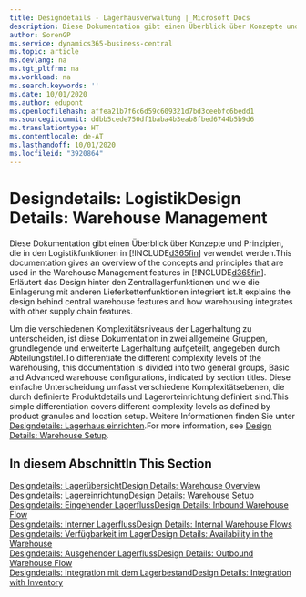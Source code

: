 ```yaml
---
title: Designdetails - Lagerhausverwaltung | Microsoft Docs
description: Diese Dokumentation gibt einen Überblick über Konzepte und Prinzipien, die in den Logistikfunktionen in  Business Central.
author: SorenGP
ms.service: dynamics365-business-central
ms.topic: article
ms.devlang: na
ms.tgt_pltfrm: na
ms.workload: na
ms.search.keywords: ''
ms.date: 10/01/2020
ms.author: edupont
ms.openlocfilehash: affea21b7f6c6d59c609321d7bd3ceebfc6bedd1
ms.sourcegitcommit: ddbb5cede750df1baba4b3eab8fbed6744b5b9d6
ms.translationtype: HT
ms.contentlocale: de-AT
ms.lasthandoff: 10/01/2020
ms.locfileid: "3920864"
---
```

# <a name="design-details-warehouse-management"></a><span data-ttu-id="7dbf0-103">Designdetails: Logistik</span><span class="sxs-lookup"><span data-stu-id="7dbf0-103">Design Details: Warehouse Management</span></span>
<span data-ttu-id="7dbf0-104">Diese Dokumentation gibt einen Überblick über Konzepte und Prinzipien, die in den Logistikfunktionen in [!INCLUDE[d365fin](includes/d365fin_md.md)] verwendet werden.</span><span class="sxs-lookup"><span data-stu-id="7dbf0-104">This documentation gives an overview of the concepts and principles that are used in the Warehouse Management features in [!INCLUDE[d365fin](includes/d365fin_md.md)].</span></span> <span data-ttu-id="7dbf0-105">Erläutert das Design hinter den Zentrallagerfunktionen und wie die Einlagerung mit anderen Lieferkettenfunktionen integriert ist.</span><span class="sxs-lookup"><span data-stu-id="7dbf0-105">It explains the design behind central warehouse features and how warehousing integrates with other supply chain features.</span></span>  

<span data-ttu-id="7dbf0-106">Um die verschiedenen Komplexitätsniveaus der Lagerhaltung zu unterscheiden, ist diese Dokumentation in zwei allgemeine Gruppen, grundlegende und erweiterte Lagerhaltung aufgeteilt, angegeben durch Abteilungstitel.</span><span class="sxs-lookup"><span data-stu-id="7dbf0-106">To differentiate the different complexity levels of the warehousing, this documentation is divided into two general groups, Basic and Advanced warehouse configurations, indicated by section titles.</span></span> <span data-ttu-id="7dbf0-107">Diese einfache Unterscheidung umfasst verschiedene Komplexitätsebenen, die durch definierte Produktdetails und Lagerorteinrichtung definiert sind.</span><span class="sxs-lookup"><span data-stu-id="7dbf0-107">This simple differentiation covers different complexity levels as defined by product granules and location setup.</span></span> <span data-ttu-id="7dbf0-108">Weitere Informationen finden Sie unter [Designdetails: Lagerhaus einrichten](design-details-warehouse-setup.md).</span><span class="sxs-lookup"><span data-stu-id="7dbf0-108">For more information, see [Design Details: Warehouse Setup](design-details-warehouse-setup.md).</span></span>  

## <a name="in-this-section"></a><span data-ttu-id="7dbf0-109">In diesem Abschnitt</span><span class="sxs-lookup"><span data-stu-id="7dbf0-109">In This Section</span></span>  
[<span data-ttu-id="7dbf0-110">Designdetails: Lagerübersicht</span><span class="sxs-lookup"><span data-stu-id="7dbf0-110">Design Details: Warehouse Overview</span></span>](design-details-warehouse-overview.md)  
[<span data-ttu-id="7dbf0-111">Designdetails: Lagereinrichtung</span><span class="sxs-lookup"><span data-stu-id="7dbf0-111">Design Details: Warehouse Setup</span></span>](design-details-warehouse-setup.md)  
[<span data-ttu-id="7dbf0-112">Designdetails: Eingehender Lagerfluss</span><span class="sxs-lookup"><span data-stu-id="7dbf0-112">Design Details: Inbound Warehouse Flow</span></span>](design-details-inbound-warehouse-flow.md)  
[<span data-ttu-id="7dbf0-113">Designdetails: Interner Lagerfluss</span><span class="sxs-lookup"><span data-stu-id="7dbf0-113">Design Details: Internal Warehouse Flows</span></span>](design-details-internal-warehouse-flows.md)  
[<span data-ttu-id="7dbf0-114">Designdetails: Verfügbarkeit im Lager</span><span class="sxs-lookup"><span data-stu-id="7dbf0-114">Design Details: Availability in the Warehouse</span></span>](design-details-availability-in-the-warehouse.md)  
[<span data-ttu-id="7dbf0-115">Designdetails: Ausgehender Lagerfluss</span><span class="sxs-lookup"><span data-stu-id="7dbf0-115">Design Details: Outbound Warehouse Flow</span></span>](design-details-outbound-warehouse-flow.md)  
[<span data-ttu-id="7dbf0-116">Designdetails: Integration mit dem Lagerbestand</span><span class="sxs-lookup"><span data-stu-id="7dbf0-116">Design Details: Integration with Inventory</span></span>](design-details-integration-with-inventory.md)
